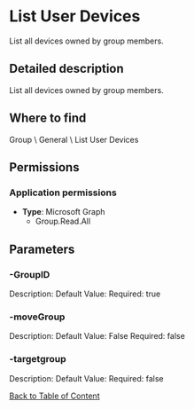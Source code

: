 # List User Devices

List all devices owned by group members.

## Detailed description
List all devices owned by group members.

## Where to find
Group \ General \ List User Devices

## Permissions
### Application permissions
- **Type**: Microsoft Graph
  - Group.Read.All


## Parameters
### -GroupID
Description: 
Default Value: 
Required: true

### -moveGroup
Description: 
Default Value: False
Required: false

### -targetgroup
Description: 
Default Value: 
Required: false


[Back to Table of Content](../../../README.md)

